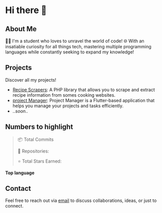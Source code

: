 # Hi there 👋

## About Me

👨‍🎓 I'm a student who loves to unravel the world of code! 🌐  With an insatiable curiosity for all things tech, mastering multiple programming languages while constantly seeking to expand my knowledge!


## Projects

Discover all my projects!

- [Recipe Scrapers](https://github.com/MatteoLore/RecipeScrapers): A PHP library that allows you to scrape and extract recipe information from somes cooking websites.
- [project Manager](https://github.com/MatteoLore/ProjectManager): Project Manager is a Flutter-based application that helps you manage your projects and tasks efficiently. 
- *..soon..*

## Numbers to highlight
> 📦 Total Commits **<commits>**
> 
> 📜 Repositories: **<repo>**
> 
> ⭐ Total Stars Earned: **<stars>**

> 

**Top language** 

<value1>

<value2>

<value3>

## Contact

Feel free to reach out via [email](mailto:mat.dev.official@gmail.com) to discuss collaborations, ideas, or just to connect.
